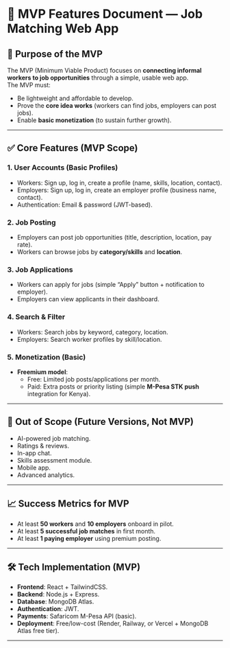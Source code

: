 # 📌 MVP Features Document — Job Matching Web App

## 🎯 Purpose of the MVP
The MVP (Minimum Viable Product) focuses on **connecting informal workers to job opportunities** through a simple, usable web app.  
The MVP must:  
- Be lightweight and affordable to develop.  
- Prove the **core idea works** (workers can find jobs, employers can post jobs).  
- Enable **basic monetization** (to sustain further growth).  

---

## ✅ Core Features (MVP Scope)

### 1. **User Accounts (Basic Profiles)**
- Workers: Sign up, log in, create a profile (name, skills, location, contact).  
- Employers: Sign up, log in, create an employer profile (business name, contact).  
- Authentication: Email & password (JWT-based).  

### 2. **Job Posting**
- Employers can post job opportunities (title, description, location, pay rate).  
- Workers can browse jobs by **category/skills** and **location**.  

### 3. **Job Applications**
- Workers can apply for jobs (simple “Apply” button + notification to employer).  
- Employers can view applicants in their dashboard.  

### 4. **Search & Filter**
- Workers: Search jobs by keyword, category, location.  
- Employers: Search worker profiles by skill/location.  

### 5. **Monetization (Basic)**
- **Freemium model**:  
  - Free: Limited job posts/applications per month.  
  - Paid: Extra posts or priority listing (simple **M-Pesa STK push** integration for Kenya).  

---

## 🚫 Out of Scope (Future Versions, Not MVP)
- AI-powered job matching.  
- Ratings & reviews.  
- In-app chat.  
- Skills assessment module.  
- Mobile app.  
- Advanced analytics.  

---

## 📈 Success Metrics for MVP
- At least **50 workers** and **10 employers** onboard in pilot.  
- At least **5 successful job matches** in first month.  
- At least **1 paying employer** using premium posting.  

---

## 🛠️ Tech Implementation (MVP)
- **Frontend**: React + TailwindCSS.  
- **Backend**: Node.js + Express.  
- **Database**: MongoDB Atlas.  
- **Authentication**: JWT.  
- **Payments**: Safaricom M-Pesa API (basic).  
- **Deployment**: Free/low-cost (Render, Railway, or Vercel + MongoDB Atlas free tier).  

---

